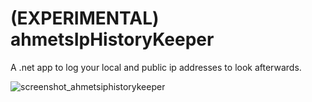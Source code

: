 # (EXPERIMENTAL) ahmetsIpHistoryKeeper
A .net app to log your local and public ip addresses to look afterwards.

![screenshot_ahmetsiphistorykeeper](https://user-images.githubusercontent.com/26849219/53564430-eddf1080-3b67-11e9-8855-eedf769f4a74.jpg)
